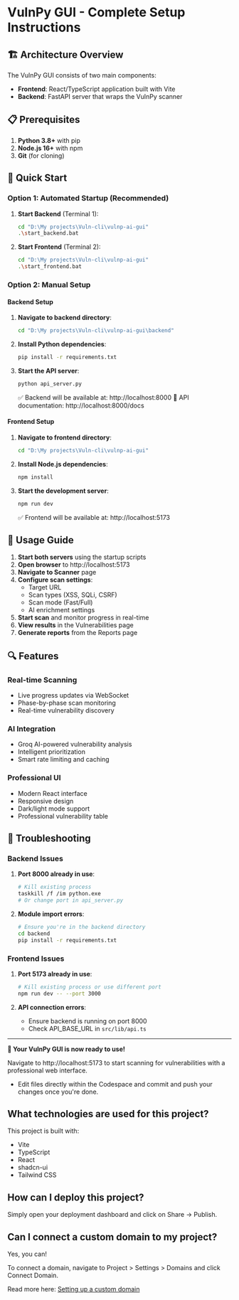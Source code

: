 # VulnPy GUI - Complete Setup Instructions

## 🏗️ **Architecture Overview**

The VulnPy GUI consists of two main components:
- **Frontend**: React/TypeScript application built with Vite
- **Backend**: FastAPI server that wraps the VulnPy scanner

## 📋 **Prerequisites**

1. **Python 3.8+** with pip
2. **Node.js 16+** with npm
3. **Git** (for cloning)

## 🚀 **Quick Start**

### **Option 1: Automated Startup (Recommended)**

1. **Start Backend** (Terminal 1):
   ```bash
   cd "D:\My projects\Vuln-cli\vulnp-ai-gui"
   .\start_backend.bat
   ```

2. **Start Frontend** (Terminal 2):
   ```bash
   cd "D:\My projects\Vuln-cli\vulnp-ai-gui"
   .\start_frontend.bat
   ```

### **Option 2: Manual Setup**

#### **Backend Setup**

1. **Navigate to backend directory**:
   ```bash
   cd "D:\My projects\Vuln-cli\vulnp-ai-gui\backend"
   ```

2. **Install Python dependencies**:
   ```bash
   pip install -r requirements.txt
   ```

3. **Start the API server**:
   ```bash
   python api_server.py
   ```
   
   ✅ Backend will be available at: http://localhost:8000
   📖 API documentation: http://localhost:8000/docs

#### **Frontend Setup**

1. **Navigate to frontend directory**:
   ```bash
   cd "D:\My projects\Vuln-cli\vulnp-ai-gui"
   ```

2. **Install Node.js dependencies**:
   ```bash
   npm install
   ```

3. **Start the development server**:
   ```bash
   npm run dev
   ```
   
   ✅ Frontend will be available at: http://localhost:5173

## 🎯 **Usage Guide**

1. **Start both servers** using the startup scripts
2. **Open browser** to http://localhost:5173
3. **Navigate to Scanner** page
4. **Configure scan settings**:
   - Target URL
   - Scan types (XSS, SQLi, CSRF)
   - Scan mode (Fast/Full)
   - AI enrichment settings
5. **Start scan** and monitor progress in real-time
6. **View results** in the Vulnerabilities page
7. **Generate reports** from the Reports page

## 🔍 **Features**

### **Real-time Scanning**
- Live progress updates via WebSocket
- Phase-by-phase scan monitoring
- Real-time vulnerability discovery

### **AI Integration**
- Groq AI-powered vulnerability analysis
- Intelligent prioritization
- Smart rate limiting and caching

### **Professional UI**
- Modern React interface
- Responsive design
- Dark/light mode support
- Professional vulnerability table

## 🐛 **Troubleshooting**

### **Backend Issues**

1. **Port 8000 already in use**:
   ```bash
   # Kill existing process
   taskkill /f /im python.exe
   # Or change port in api_server.py
   ```

2. **Module import errors**:
   ```bash
   # Ensure you're in the backend directory
   cd backend
   pip install -r requirements.txt
   ```

### **Frontend Issues**

1. **Port 5173 already in use**:
   ```bash
   # Kill existing process or use different port
   npm run dev -- --port 3000
   ```

2. **API connection errors**:
   - Ensure backend is running on port 8000
   - Check API_BASE_URL in `src/lib/api.ts`

---

**🎉 Your VulnPy GUI is now ready to use!**

Navigate to http://localhost:5173 to start scanning for vulnerabilities with a professional web interface.
- Edit files directly within the Codespace and commit and push your changes once you're done.

## What technologies are used for this project?

This project is built with:

- Vite
- TypeScript
- React
- shadcn-ui
- Tailwind CSS

## How can I deploy this project?

Simply open your deployment dashboard and click on Share -> Publish.

## Can I connect a custom domain to my project?

Yes, you can!

To connect a domain, navigate to Project > Settings > Domains and click Connect Domain.

Read more here: [Setting up a custom domain](https://yourdocs.example.com/tips-tricks/custom-domain#step-by-step-guide)
